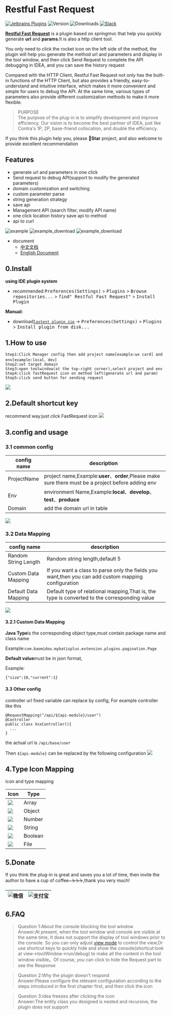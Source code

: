 # Restful Fast Request

[![Jetbrains Plugins][plugin-img]][plugin]
![Version](https://img.shields.io/jetbrains/plugin/v/16988)
![Downloads](https://img.shields.io/jetbrains/plugin/d/16988)
[![Slack](https://img.shields.io/badge/Slack-%23Fast--Request-red)](https://fastrequest.slack.com)

[**Restful Fast Request**](https://plugins.jetbrains.com/plugin/16988-fast-request) is a plugin based on springmvc that
help you quickly generate **url** and **params**.It is also a http client tool.

You only need to click the rocket icon on the left side of the method, the plugin will help you generate the method url
and parameters and display in the tool window, and then click Send Request to complete the API debugging in IDEA, and
you can save the history request

Compared with the HTTP Client, Restful Fast Request not only has the built-in functions of the HTTP Client, but also
provides a friendly, easy-to-understand and intuitive interface, which makes it more convenient and simple for users to
debug the API. At the same time, various types of parameters also provide different customization methods to make it
more flexible.

> PURPOSE  
> The purpose of the plug-in is to simplify development and improve efficiency. Our vision is to become the best partner of IDEA, just like Contra's 1P, 2P, base-friend collocation, and double the efficiency.

If you think this plugin help you, please **🌟Star** project, and also welcome to provide excellent recommendation

## Features

* generate url and parameters in one click
* Send request to debug API(support to modify the generated parameters)
* domain customization and switching
* custom parameter parse
* string generation strategy
* save api
* Management API (search filter, modify API name)
* one click location history save api to method
* api to curl

![example](./screenshot/example.gif)
![example_download](./screenshot/downloadFile.gif)
![example_download](./screenshot/apis_hd.png)

- document
  * [中文文档](README.zh_CN.md)
  * [English Document](README.md)

## 0.Install

**using IDE plugin system**

- recommended <kbd>Preferences(Settings)</kbd> > <kbd>Plugins</kbd> > <kbd>Browse repositories...</kbd> > <kbd>find"
  Restful Fast Request"</kbd> > <kbd>Install Plugin</kbd>

**Manual:**

- download[`lastest plugin zip`][latest-release] -> <kbd>Preferences(Settings)</kbd> > <kbd>Plugins</kbd> > <kbd>Install
  plugin from disk...</kbd>

## 1.How to use

```
Step1:Click Manager config then add project name[example:wx card] and env[example:local、dev]
Step2:set target domain
Step3:open toolwindow(at the top-right corner),select project and env
Step4:click fastRequest icon on method left(generate url and param)
Step5:click send button for sending request
```

![](./screenshot/howToUse.gif)

## 2.Default shortcut key
recommend way:just click FastRequest icon
![](./screenshot/methodIcon.png)


[comment]: <> (|key|scope|description|)

[comment]: <> (| --- | --- | --- |)

[comment]: <> (| <kbd> ctrl \ </kbd> | method&#40;just put the cursor on method&#41; | Generate the url and request parameters of the current method |)

[comment]: <> (if it doesn't work,you can search <kbd>Generate URL and Param</kbd> in key map and change the key)

[comment]: <> (modify key:<kbd>Preferences&#40;Settings&#41;</kbd> > <kbd>Keymap</kbd>)

[comment]: <> (other way:<kbd>Code&#40;Toolbar&#41;</kbd> > <kbd>Generate</kbd> > <kbd>Generate URL and Param</kbd>)




## 3.config and usage
### 3.1 common config
|config name|description|
| --- | --- |
|ProjectName|project name,Example:**user**、**order**,Please make sure there must be a project before adding env|
|Env|environment Name,Example:**local**、**develop**、**test**、**produce**|
|Domain|add the domain url in table|

![](./screenshot/commonConfig.png)

### 3.2 Data Mapping
|config name|description|
| --- | --- |
|Random String Length|Random string length,default 5|
|Custom Data Mapping|If you want a class to parse only the fields you want,then you can add custom mapping configuration|
|Default Data Mapping|Default type of relational mapping,That is, the type is converted to the corresponding value|

![](./screenshot/dataMapping.png)

#### 3.2.1 Custom Data Mapping
**Java Type**is the corresponding object type,must contain package name and class name

Example:`com.baomidou.mybatisplus.extension.plugins.pagination.Page`

**Default value**must be in json format,

Example:
```
{"size":10,"current":1}
```

#### 3.3 Other config
controller url fixed variable can replace by config, For example controller like this

```
@RequestMapping("/api/${api-module}/user")
@Controller
public class XxxController(){
  ...
}
```

the actual url is `/api/base/user`

Then `${api-module}` can be replaced by the following configuration
![](./screenshot/otherConfig.png)

## 4.Type Icon Mapping
icon and type mapping

|Icon|Type|
| --- | --- | 
|![](./screenshot/icon/array.svg)  |Array  |
|![](./screenshot/icon/object.svg) |Object |
|![](./screenshot/icon/number.svg) |Number |
|![](./screenshot/icon/string.svg) |String |
|![](./screenshot/icon/boolean.svg)|Boolean|
|![](./screenshot/icon/file.svg)|File|


## 5.Donate
If you think the plug-in is great and saves you a lot of time, then invite the author to have a cup of coffee~☕☕☕,thank you very much!

| ![微信](./screenshot/pay/wechat.jpg) | ![支付宝](./screenshot/pay/alipay.png) |
| --- | --- |

## 6.FAQ
>Question 1:About the console blocking the tool window  
Answer:At present, when the tool window and console are visible at the same time, It does not support the display of tool windows prior to the console. So you can only adjust [view mode](https://www.jetbrains.com/help/idea/viewing-modes.html)
to control the view,Or use shortcut keys to quickly hide and show the console(shortcut:look at view->toolWindow->run/debug) to make all the content in the tool window visible。Of course, you can click to hide the Request part to see the Response

>Question 2:Why the plugin doesn't respond  
Answer:Please configure the relevant configuration according to the steps introduced in the first chapter first, and then click the icon

>Question 3:idea freezes after clicking the icon  
>Answer:The entity class you designed is nested and recursive, the plugin does not support

[latest-release]: https://github.com/kings1990/fast-request/releases/latest
[plugin]: https://plugins.jetbrains.com/plugin/16988
[plugin-img]: https://img.shields.io/badge/plugin-FastRequest-x.svg